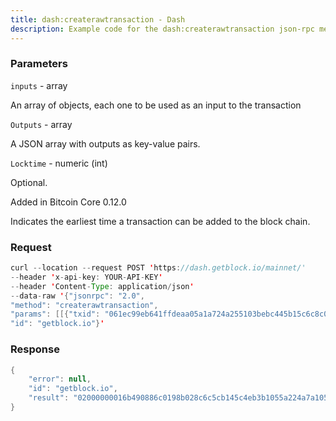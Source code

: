 ```yaml
---
title: dash:createrawtransaction - Dash
description: Example code for the dash:createrawtransaction json-rpc method. Сomplete guide on how to use dash:createrawtransaction json-rpc in GetBlock.io Web3 documentation.
---
```


### Parameters


`inputs` - array

An array of objects, each one to be used as an input to the transaction

`Outputs` - array

A JSON array with outputs as key-value pairs.

`Locktime` - numeric (int)

Optional.

Added in Bitcoin Core 0.12.0

Indicates the earliest time a transaction can be added to the block
chain.

### Request

``` java
curl --location --request POST 'https://dash.getblock.io/mainnet/' 
--header 'x-api-key: YOUR-API-KEY' 
--header 'Content-Type: application/json' 
--data-raw '{"jsonrpc": "2.0",
"method": "createrawtransaction",
"params": [[{"txid": "061ec99eb641ffdeaa05a1a724a255103bebc445b15c6c8c028b19c08608496b", "vout": 1}], [{"ySutkc49Khpz1HQN8AfWNitVBLwqtyaxvv": 800}, {"yY6AmGopsZS31wy1JLHR9P6AC6owFaXwuh": 74.99}], 0],
"id": "getblock.io"}'
```

###  Response

``` java
{
    "error": null,
    "id": "getblock.io",
    "result": "02000000016b490886c0198b028c6c5cb145c4eb3b1055a224a7a105aadeff41b69ec91e060100000000ffffffff0200205fa0120000001976a914485485425fa99504ec1638ac4213f3cfc9f32ef388acc0a8f9be010000001976a914811eacc14db8ebb5b64486dc43400c0226b428a488ac00000000"
}
```

